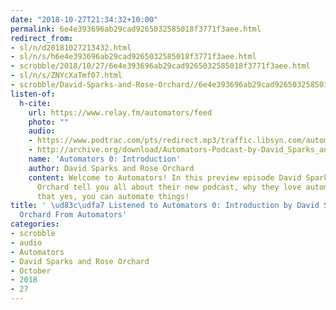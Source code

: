 ```yaml
---
date: "2018-10-27T21:34:32+10:00"
permalink: 6e4e393696ab29cad9265032585018f3771f3aee.html
redirect_from:
- sl/n/d20181027213432.html
- sl/n/s/h6e4e393696ab29cad9265032585018f3771f3aee.html
- scrobble/2018/10/27/6e4e393696ab29cad9265032585018f3771f3aee.html
- sl/n/s/ZNYcXaTmf07.html
- scrobble/David-Sparks-and-Rose-Orchard//6e4e393696ab29cad9265032585018f3771f3aee.html
listen-of:
  h-cite:
    url: https://www.relay.fm/automators/feed
    photo: ""
    audio:
    - https://www.podtrac.com/pts/redirect.mp3/traffic.libsyn.com/automatorsrelay/automators000.mp3
    - http://archive.org/download/Automators-Podcast-by-David_Sparks_and_Rose_Orchard/automators000.mp3
    name: 'Automators 0: Introduction'
    author: David Sparks and Rose Orchard
    content: Welcome to Automators! In this preview episode David Sparks and Rosemary
      Orchard tell you all about their new podcast, why they love automation, and
      that yes, you can automate things!
title: ' \ud83c\udfa7 Listened to Automators 0: Introduction by David Sparks and Rose
  Orchard From Automators'
categories:
- scrobble
- audio
- Automators
- David Sparks and Rose Orchard
- October
- 2018
- 27
---
```

